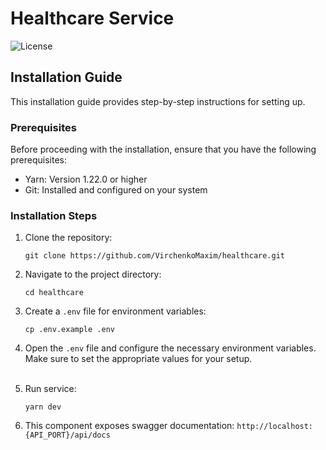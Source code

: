 # Healthcare Service

![License](https://img.shields.io/badge/License-MIT-blue.svg)


## Installation Guide

This installation guide provides step-by-step instructions for setting up.

### Prerequisites

Before proceeding with the installation, ensure that you have the following prerequisites:
  
   - Yarn: Version 1.22.0 or higher
   - Git: Installed and configured on your system

### Installation Steps

1. Clone the repository:

   ```shell
   git clone https://github.com/VirchenkoMaxim/healthcare.git

2. Navigate to the project directory:

   ```shell
   cd healthcare

3. Create a `.env` file for environment variables:

   ```shell
   cp .env.example .env

4. Open the `.env` file and configure the necessary environment variables. Make sure to set the appropriate values for your setup.
   <br><br>
5. Run service:
   ```shell
   yarn dev

6. This component exposes swagger documentation: `http://localhost:{API_PORT}/api/docs`